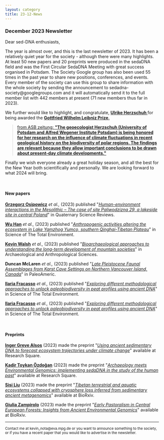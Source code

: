 ```yaml
---
layout: category
title: 23-12-News
---
```


<div class="section">
<h3 class="section-title underline">December 2023 Newsletter</h3>
</div>

<p>Dear sed-DNA enthusiasts,</p>
<div class="intro">
<p>The year is almost over, and this is the last newsletter of 2023. It has been a relatively quiet year for the society - although there were many highlights. At least 50 new papers and 20 preprints were produced in the sedaDNA field and was the First Circular SedaDNA Meeting with great success organised in Potsdam. The Society Google group has also been used 55 times in the past year to share new positions, conferences, and events. Every member of the society can use this group to share information with the whole society by sending the announcement to sedadna-society@googlegroups.com and it will automatically send it to the full member list with 442 members at present (71 new members thus far in 2023).</p>

<p>We further would like to highlight, and congratulate, <a href="https://www.researchgate.net/profile/Ulrike-Herzschuh" target="_blank"><b>Ulrike Herzschuh </b></a> for being awarded the <a href="https://en.wikipedia.org/wiki/Leibniz_Prize#cite_note-dfg-leipniz-prize-def-1" target="_blank"><b>Gottfried Wilhelm Leibniz Prize</b>. 
<blockquote cite="http://www.worldwildlife.org/who/index.html">
from ASB zeitung: <a href="https://aussiedlerbote.de/en/leibniz-prizes-2024-researchers-receive-2-5-million-euros/" target="_blank"><b>"The geoecologist Herzschuh (University of Potsdam and Alfred Wegener Institute Potsdam) is being honored for her research on the influence of climate fluctuations in recent geological history on the biodiversity of polar regions. The findings are relevant because they allow important conclusions to be drawn about present-day climate developments."</b></a>
</blockquote>

<p>Finally we wish everyone already a great holiday season, and all the best for the New Year both scientifically and personally. We are looking forward to what 2024 will bring. </p> 

<br>
<div class="intro">
<h4 class="section-title underline">New papers</h4>

<p><a href="https://www.researchgate.net/profile/Grzegorz-Osipowicz" target="_blank"><b>Grzegorz Osipowicz</b></a> <i> et al.,</i> (2023) published "<a href="https://doi.org/10.1016/j.quascirev.2023.108388" target="_blank"><u><i>Human-environment interactions in the Mesolithic – The case of site Paliwodzizna 29, a lakeside site in central Poland</i></u></a>" in Quaternary Science Reviews.</p>

<p><a href="https://www.researchgate.net/profile/Wu-Han-25" target="_blank"><b>Wu Han</b></a> <i> et al.,</i> (2023) published "<a href="https://doi.org/10.1016/j.scitotenv.2023.166715" target="_blank"><u><i>Anthropogenic activities altering the ecosystem in Lake Yamzhog Yumco, southern Qinghai-Tibetan Plateau</i></u></a>" in Science of The Total Environment.</p>

<p><a href="https://www.researchgate.net/profile/Kevin-Walsh-16" target="_blank"><b>Kevin Walsh</b></a> <i> et al.,</i> (2023) published "<a href="https://doi.org/10.1007/s12520-023-01889-z" target="_blank"><u><i>Bioarchaeological approaches to understanding the long-term development of mountain societies</i></u></a>" in Archaeological and Anthropological Sciences.</p>

<p><b>Duncan McLaren</b> <i> et al.,</i> (2023) published "<a href="https://doi.org/10.1080/20555563.2023.2272120" target="_blank"><u><i>Late Pleistocene Faunal Assemblages from Karst Cave Settings on Northern Vancouver Island, Canada</i></u></a>" in PaleoAmeric.</p>

<p><a href="https://www.researchgate.net/profile/Ilaria-Fracasso" target="_blank"><b>Ilaria Fracasso</b></a> <i> et al.,</i> (2023) published "<a href="https://doi.org/10.1016/j.scitotenv.2023.168159" target="_blank"><u><i>Exploring different methodological approaches to unlock paleobiodiversity in peat profiles using ancient DNA</i></u></a>" in Science of The Total Environment.</p>


<p><a href="https://www.researchgate.net/profile/Ilaria-Fracasso" target="_blank"><b>Ilaria Fracasso</b></a> <i> et al.,</i> (2023) published "<a href="https://doi.org/10.1016/j.scitotenv.2023.168159" target="_blank"><u><i>Exploring different methodological approaches to unlock paleobiodiversity in peat profiles using ancient DNA</i></u></a>" in Science of The Total Environment.</p>

<br>

<div class="intro">
<h4 class="section-title underline">Preprints</h4>

<p><a href="https://www.researchgate.net/profile/Kadir-Oezdogan" target="_blank"><b>Inger Greve Alsos</b></a> (2023) made the preprint "<a href="https://doi.org/10.21203/rs.3.rs-3542192/v1" target="_blank"><u><i>Using ancient sedimentary DNA to forecast ecosystem trajectories under climate change</i></u></a>" available at Research Square.</p>

<p><a href="https://www.researchgate.net/profile/Kadir-Oezdogan" target="_blank"><b>Kadir Toykan Özdoğan</b></a> (2023) made the preprint "<a href="https://doi.org/10.21203/rs.3.rs-3568244/v1" target="_blank"><u><i>Archaeology meets Environmental Genomics: implementing sedaDNA in the study of the human past</i></u></a>" available at Research Square.</p>

<p><a href="https://www.researchgate.net/profile/Sisi-Liu" target="_blank"><b>Sisi Liu</b></a> (2023) made the preprint "<a href="https://doi.org/10.1101/2023.11.21.568092" target="_blank"><u><i>Tibetan terrestrial and aquatic ecosystems collapsed with cryosphere loss inferred from sedimentary ancient metagenomics</i></u></a>" available at BioRxiv.</p>

<p><a href="https://www.researchgate.net/profile/Giulia-Zampirolo-2" target="_blank"><b>Giulia Zampirolo</b></a> (2023) made the preprint "<a href="https://doi.org/10.1101/2023.12.01.569562" target="_blank"><u><i>Early Pastoralism in Central European Forests: Insights from Ancient Environmental Genomics</i></u></a>" available at BioRxiv.</p>

<hr />
<p><small>Contact me at kevin_nota@eva.mpg.de or you want to announce something to the society, or if you have a recent paper that you would like to advertise in the newsletter.</small></p>
